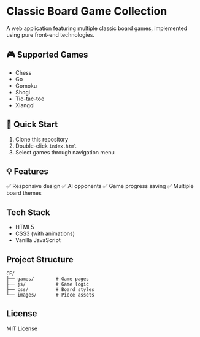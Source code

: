 # Classic Board Game Collection

A web application featuring multiple classic board games, implemented using pure front-end technologies.

## 🎮 Supported Games
- Chess
- Go
- Gomoku
- Shogi
- Tic-tac-toe
- Xiangqi

## 🚀 Quick Start
1. Clone this repository
2. Double-click `index.html`
3. Select games through navigation menu

## 💡 Features
✅ Responsive design
✅ AI opponents
✅ Game progress saving
✅ Multiple board themes

## Tech Stack
- HTML5
- CSS3 (with animations)
- Vanilla JavaScript

## Project Structure
```
CF/
├── games/        # Game pages
├── js/           # Game logic
├── css/          # Board styles
└── images/       # Piece assets
```

## License
MIT License